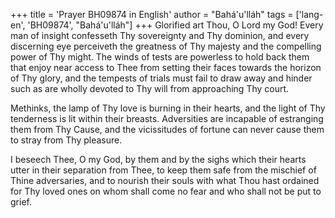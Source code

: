 +++
title = 'Prayer BH09874 in English'
author = "Bahá'u'lláh"
tags = ['lang-en', 'BH09874', "Bahá'u'lláh"]
+++
Glorified art Thou, O Lord my God! Every man of insight confesseth Thy sovereignty and Thy dominion, and every discerning eye perceiveth the greatness of Thy majesty and the compelling power of Thy might. The winds of tests are powerless to hold back them that enjoy near access to Thee from setting their faces towards the horizon of Thy glory, and the tempests of trials must fail to draw away and hinder such as are wholly devoted to Thy will from approaching Thy court.

Methinks, the lamp of Thy love is burning in their hearts, and the light of Thy tenderness is lit within their breasts. Adversities are incapable of estranging them from Thy Cause, and the vicissitudes of fortune can never cause them to stray from Thy pleasure.

I beseech Thee, O my God, by them and by the sighs which their hearts utter in their separation from Thee, to keep them safe from the mischief of Thine adversaries, and to nourish their souls with what Thou hast ordained for Thy loved ones on whom shall come no fear and who shall not be put to grief.
